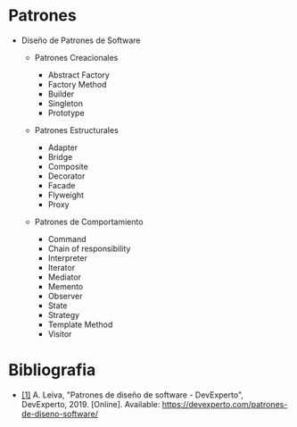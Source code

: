# Patrones

* Diseño de Patrones de Software
    * Patrones Creacionales
        * Abstract Factory
        * Factory Method
        * Builder
        * Singleton
        * Prototype
    
    * Patrones Estructurales
        * Adapter
        * Bridge
        * Composite
        * Decorator
        * Facade
        * Flyweight
        * Proxy
    
    * Patrones de Comportamiento
        * Command
        * Chain of responsibility
        * Interpreter
        * Iterator
        * Mediator
        * Memento
        * Observer
        * State
        * Strategy
        * Template Method
        * Visitor


# Bibliografia

* [[1]](https://devexperto.com/patrones-de-diseno-software/) A. Leiva, "Patrones de diseño de software - DevExperto", DevExperto, 2019. [Online]. Available: https://devexperto.com/patrones-de-diseno-software/ 